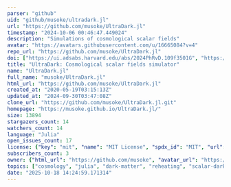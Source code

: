 ```yaml
---
parser: "github"
uid: "github/musoke/ultradark.jl"
url: "https://github.com/musoke/UltraDark.jl"
timestamp: "2024-10-06 00:46:47.449024"
description: "Simulations of cosmological scalar fields"
avatar: "https://avatars.githubusercontent.com/u/16665084?v=4"
repo_url: "https://github.com/musoke/UltraDark.jl"
doi: ["https://ui.adsabs.harvard.edu/abs/2024PhRvD.109f3501G", "https://ui.adsabs.harvard.edu/abs/2024JOSS....9.6035M", "https://ui.adsabs.harvard.edu/abs/2024ascl.soft09002M/abstract"]
title: "UltraDark: Cosmological scalar fields simulator"
name: "UltraDark.jl"
full_name: "musoke/UltraDark.jl"
html_url: "https://github.com/musoke/UltraDark.jl"
created_at: "2020-05-19T03:15:13Z"
updated_at: "2024-09-30T03:47:08Z"
clone_url: "https://github.com/musoke/UltraDark.jl.git"
homepage: "https://musoke.github.io/UltraDark.jl/"
size: 13894
stargazers_count: 14
watchers_count: 14
language: "Julia"
open_issues_count: 17
license: {"key": "mit", "name": "MIT License", "spdx_id": "MIT", "url": "https://api.github.com/licenses/mit", "node_id": "MDc6TGljZW5zZTEz"}
subscribers_count: 3
owner: {"html_url": "https://github.com/musoke", "avatar_url": "https://avatars.githubusercontent.com/u/16665084?v=4", "login": "musoke", "type": "User"}
topics: ["cosmology", "julia", "dark-matter", "reheating", "scalar-dark-matter"]
date: "2025-10-18 14:24:59.171314"
---
```

